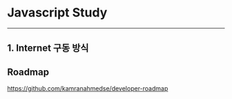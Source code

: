 # Javascript Study
-------------------
## 1. Internet 구동 방식

## Roadmap
https://github.com/kamranahmedse/developer-roadmap